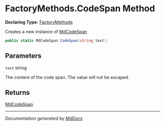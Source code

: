﻿# FactoryMethods.CodeSpan Method

**Declaring Type:** [FactoryMethods](../index.md)

Creates a new instance of [MdCodeSpan](../../MdCodeSpan/index.md)

```csharp
public static MdCodeSpan CodeSpan(string text);
```

## Parameters

`text`  string

The content of the code span. The value will not be escaped.

## Returns

[MdCodeSpan](../../MdCodeSpan/index.md)

___

*Documentation generated by [MdDocs](https://github.com/ap0llo/mddocs)*

